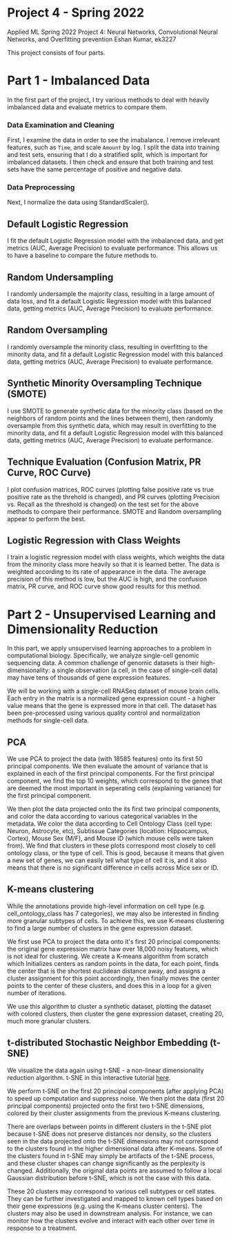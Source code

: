 # Project 4 - Spring 2022

Applied ML Spring 2022 Project 4: Neural Networks, Convolutional Neural Networks, and Overfitting prevention
Eshan Kumar, ek3227

This project consists of four parts.





# Part 1 - Imbalanced Data
In the first part of the project, I try various methods to deal with heavily imbalanced data and evaluate metrics to compare them.

### Data Examination and Cleaning
First, I examine the data in order to see the imabalance. I remove irrelevant features, such as `Time`, and scale `Amount` by log. I split the data into training and test sets, ensuring that I do a stratified split, which is important for imbalanced datasets. I then check and ensure that both training and test sets have the same percentage of positive and negative data.   

### Data Preprocessing
Next, I normalize the data using StandardScaler().

## Default Logistic Regression
I fit the default Logistic Regression model with the imbalanced data, and get metrics (AUC, Average Precision) to evaluate performance. This allows us to have a baseline to compare the future methods to. 

## Random Undersampling
I randomly undersample the majority class, resulting in a large amount of data loss, and fit a default Logistic Regression model with this balanced data, getting metrics (AUC, Average Precision) to evaluate performance. 

## Random Oversampling
I randomly oversample the minority class, resulting in overfitting to the minority data, and fit a default Logistic Regression model with this balanced data, getting metrics (AUC, Average Precision) to evaluate performance. 

## Synthetic Minority Oversampling Technique (SMOTE)
I use SMOTE to generate synthetic data for the minority class (based on the neighbors of random points and the lines between them), then randomly oversample from this synthetic data, which may result in overfitting to the minority data, and fit a default Logistic Regression model with this balanced data, getting metrics (AUC, Average Precision) to evaluate performance. 

## Technique Evaluation (Confusion Matrix, PR Curve, ROC Curve)
I plot confusion matrices, ROC curves (plotting false positive rate vs true positive rate as the threhold is changed), and PR curves (plotting Precision vs. Recall as the threshold is changed) on the test set for the above methods to compare their performance. SMOTE and Random oversampling appear to perform the best.  

## Logistic Regression with Class Weights
I train a logistic regression model with class weights, which weights the data from the minority class more heavily so that it is learned better. The data is weighted according to its rate of appearance in the data. The average precision of this method is low, but the AUC is high, and the confusion matrix, PR curve, and ROC curve show good results for this method.


# Part 2 - Unsupervised Learning and Dimensionality Reduction
In this part, we apply unsupervised learning approaches to a problem in computational biology. Specifically, we analyze single-cell genomic sequencing data. A common challenge of genomic datasets is their high-dimensionality: a single observation (a cell, in the case of single-cell data) may have tens of thousands of gene expression features. 

We will be working with a single-cell RNASeq dataset of mouse brain cells. Each entry in the matrix is a normalized gene expression count - a higher value means that the gene is expressed more in that cell. The dataset has been pre-processed using various quality control and normalization methods for single-cell data.

## PCA
We use PCA to project the data (with 18585 features) onto its first 50 principal components. We then evaluate the amount of variance that is explained in each of the first principal components. For the first principal component, we find the top 10 weights, which correspond to the genes that are deemed the most important in seperating cells (explaining variance) for the first principal component. 

We then plot the data projected onto the its first two principal components, and color the data according to various categorical variables in the metadata. We color the data according to Cell Ontology Class (cell type: Neuron, Astrocyte, etc), Subtissue Categories (location: Hippocampus, Cortex), Mouse Sex (M/F), and Mouse ID (which mouse cells were taken from). We find that clusters in these plots correspond most closely to cell ontology class, or the type of cell. This is good, because it means that given a new set of genes, we can easily tell what type of cell it is, and it also means that there is no significant difference in cells across Mice sex or ID. 

## K-means clustering
While the annotations provide high-level information on cell type (e.g. cell_ontology_class has 7 categories), we may also be interested in finding more granular subtypes of cells. To achieve this, we use K-means clustering to find a large number of clusters in the gene expression dataset. 

We first use PCA to project the data onto it's first 20 principal components: the original gene expression matrix haw over 18,000 noisy features, which is not ideal for clustering. We create a K-means algorithm from scratch which Initializes centers as random points in the data, for each point, finds the center that is the shortest euclidean distance away, and assigns a cluster assignment for this point accordingly, then finally moves the center points to the center of these clusters, and does this in a loop for a given number of iterations. 

We use this algorithm to cluster a synthetic dataset, plotting the dataset with colored clusters, then cluster the gene expression dataset, creating 20, much more granular clusters. 

## t-distributed Stochastic Neighbor Embedding (t-SNE)
We visualize the data again using t-SNE - a non-linear dimensionality reduction algorithm. t-SNE in this interactive tutorial [here](https://distill.pub/2016/misread-tsne/). 

We perform t-SNE on the first 20 principal components (after applying PCA) to speed up computation and suppress noise. We then plot the data (first 20 principal components) projected onto the first two t-SNE dimensions, colored by their cluster assignments from the previous K-means clustering. 

There are overlaps between points in different clusters in the t-SNE plot because t-SNE does not preserve distances nor density, so the clusters seen in the data projected onto the t-SNE dimensions may not correspond to the clusters found in the higher dimensional data after K-means. Some of the clusters found in t-SNE may simply be artifacts of the t-SNE process, and these cluster shapes can change significantly as the perplexity is changed. Additionally, the original data points are assumed to follow a local Gaussian distribution before t-SNE, which is not the case with this data.

These 20 clusters may correspond to various cell subtypes or cell states. They can be further investigated and mapped to known cell types based on their gene expressions (e.g. using the K-means cluster centers). The clusters may also be used in downstream analysis. For instance, we can monitor how the clusters evolve and interact with each other over time in response to a treatment.
